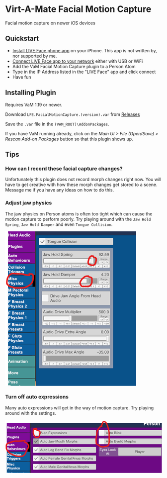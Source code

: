 # Virt-A-Mate Facial Motion Capture

Facial motion capture on newer iOS devices

## Quickstart

- [Install LIVE Face phone app](https://itunes.apple.com/us/app/live-face/id1357551209) on your iPhone. This app is not written by, nor supported by me.
- [Connect LIVE Face app to your network](https://manual.reallusion.com/Motion_LIVE_Plugin/ENU/Content/iClone_7/Pro_7.0/29_Plug_in/Motion_Live/Connecting_to_LIVE_Face.htm) either with USB or WiFi
- Add the VaM Facial Motion Capture plugin to a Person Atom
- Type in the IP Address listed in the "LIVE Face" app and click connect
- Have fun

## Installing Plugin

Requires VaM 1.19 or newer.

Download `LFE.FacialMotionCapture.(version).var` from [Releases](https://github.com/lfe999/FacialMotionCapture/releases)

Save the `.var` file in the `(VAM_ROOT)\AddonPackages`.

If you have VaM running already, click on the *Main UI > File (Open/Save) > Rescan Add-on Packages* button so that this plugin shows up.

## Tips

### How can I record these facial capture changes?

Unfortunately this plugin does not record morph changes right now.  You will have to get creative with how these morph changes get stored to a scene.  Message me if you have any ideas on how to do this.

### Adjust jaw physics

The jaw physics on Person atoms is often too tight which can cause the motion capture to perform poorly.  Try playing around with the `Jaw Hold Spring`, `Jaw Hold Damper` and even `Tongue Collision`.

![](images/jaw_physics.png?raw=true)

### Turn off auto expressions

Many auto expressions will get in the way of motion capture.  Try playing around with the settings.

![](images/auto_behaviors.png?raw=true)

